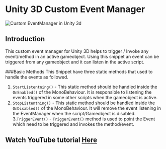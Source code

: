 # Unity 3D Custom Event Manager
![Custom EventManager in Unity 3d](http://www.overflowarchives.com/wp-content/uploads/2020/05/maxresdefault-1.jpg)
## Introduction
This custom event manager for Unity 3D helps to trigger / Invoke any event/method in an active gameobject.
Using this snippet an event can be triggered from any gameobject and it can listen in the active script.

###Basic Methods
This Snippet have three static methods that used to handle the events as followed.
1. `StartListentning()` - This static method should be handled inside the `OnEnabled()` of the MonoBehaviour. It is responsible to listening the events triggered in some other scripts when the gameobject is active.
2. `StopListentning()` - This static method should be handled inside the `OnDisabled()` of the MonoBehaviour. It will remove the event listening in the EventManager when the script/Gameobject is disabled.
3.`TriggerEvent()` - `TriggerEvent()` method is used to point the Event which need to be triggered and invokes the method/event.


## Watch YouTube tutorial [Here](https://youtu.be/NDdgyX6U2cc)
